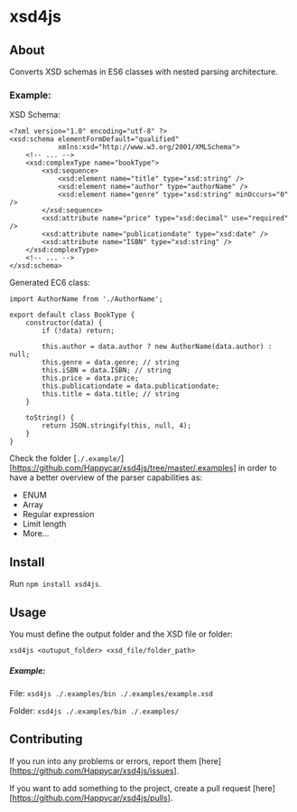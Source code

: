 # xsd4js

## About

Converts XSD schemas in ES6 classes with nested parsing architecture.

### Example:

XSD Schema: 
```
<?xml version="1.0" encoding="utf-8" ?>
<xsd:schema elementFormDefault="qualified"
            xmlns:xsd="http://www.w3.org/2001/XMLSchema">
    <!-- ... -->
    <xsd:complexType name="bookType">
        <xsd:sequence>
            <xsd:element name="title" type="xsd:string" />
            <xsd:element name="author" type="authorName" />
            <xsd:element name="genre" type="xsd:string" minOccurs="0" />
        </xsd:sequence>
        <xsd:attribute name="price" type="xsd:decimal" use="required" />
        <xsd:attribute name="publicationdate" type="xsd:date" />
        <xsd:attribute name="ISBN" type="xsd:string" />
    </xsd:complexType>
    <!-- ... -->
</xsd:schema>
```

Generated EC6 class:

```
import AuthorName from './AuthorName';

export default class BookType {
    constructor(data) {
        if (!data) return;

        this.author = data.author ? new AuthorName(data.author) : null;
        this.genre = data.genre; // string
        this.iSBN = data.ISBN; // string
        this.price = data.price;
        this.publicationdate = data.publicationdate;
        this.title = data.title; // string
    }

    toString() {
        return JSON.stringify(this, null, 4);
    }
}
```
Check the folder [`./.example/`][https://github.com/Happycar/xsd4js/tree/master/.examples] in order to have a better overview of the parser capabilities as:

* ENUM
* Array
* Regular expression
* Limit length
* More...

## Install

Run `npm install xsd4js`.

## Usage

You must define the output folder and the XSD file or folder:

`xsd4js <outuput_folder> <xsd_file/folder_path>`

##### Example:

File: `xsd4js ./.examples/bin ./.examples/example.xsd`

Folder: `xsd4js ./.examples/bin ./.examples/`

## Contributing

If you run into any problems or errors, report them [here][https://github.com/Happycar/xsd4js/issues].

If you want to add something to the project, create a pull request [here][https://github.com/Happycar/xsd4js/pulls].